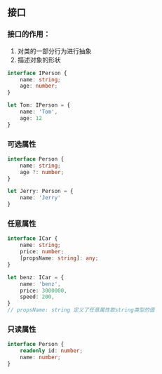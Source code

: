 ## 接口

### 接口的作用：

1. 对类的一部分行为进行抽象
2. 描述对象的形状

```typescript
interface IPerson {
    name: string;
    age: number;
}

let Tom: IPerson = {
    name: 'Tom',
    age: 12
}
```

### 可选属性

```typescript
interface Person {
    name: string;
    age ?: number;
}

let Jerry: Person = {
    name: 'Jerry'
}
```

### 任意属性

```typescript
interface ICar {
    name: string;
    price: number;
    [propsName: string]: any;
}

let benz: ICar = {
    name: 'benz',
    price: 3000000,
    speed: 200,
}
// propsName: string 定义了任意属性取string类型的值
```

### 只读属性

```typescript
interface Person {
    readonly id: number;
    name: number;
}
```

